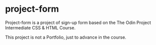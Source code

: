 # project-form 
Project-form is a project of sign-up form based on the The Odin Project Intermediate CSS & HTML Course.

This project is not a Portfolio, just to advance in the course. 
